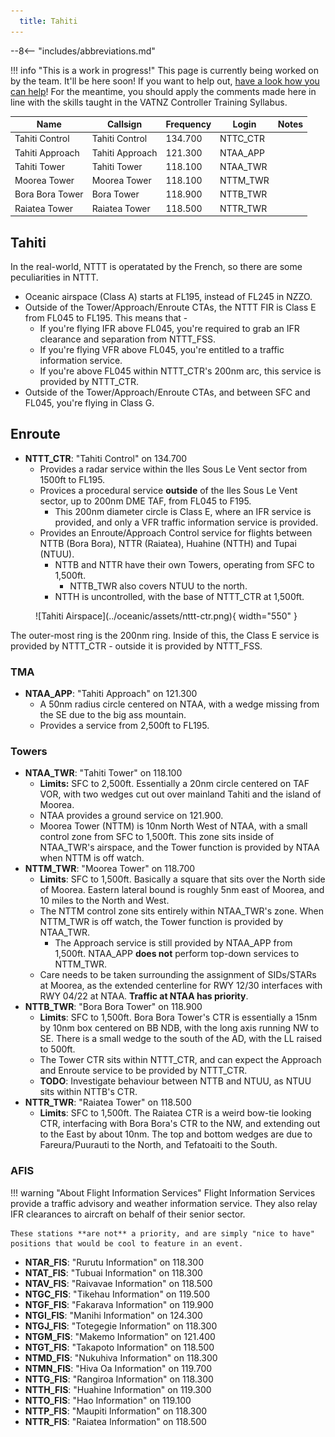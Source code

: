 ```yaml
---
  title: Tahiti
---
```


--8<-- "includes/abbreviations.md"

!!! info "This is a work in progress!"
    This page is currently being worked on by the team. It'll be here soon! If you want to help out, [have a look how you can help](../../contribute/index.md)! For the meantime, you should apply the comments made here in line with the skills taught in the VATNZ Controller Training Syllabus.


| Name            | Callsign        | Frequency | Login    | Notes |
| --------------- | --------------- | --------- | -------- | ----- |
| Tahiti Control  | Tahiti Control  | 134.700   | NTTC_CTR |       |
| Tahiti Approach | Tahiti Approach | 121.300   | NTAA_APP |       |
| Tahiti Tower    | Tahiti Tower    | 118.100   | NTAA_TWR |       |
| Moorea Tower    | Moorea Tower    | 118.100   | NTTM_TWR |       |
| Bora Bora Tower | Bora Tower      | 118.900   | NTTB_TWR |       |
| Raiatea Tower   | Raiatea Tower   | 118.500   | NTTR_TWR |       |


## Tahiti

In the real-world, NTTT is operatated by the French, so there are some peculiarities in NTTT.

* Oceanic airspace (Class A) starts at FL195, instead of FL245 in NZZO.
* Outside of the Tower/Approach/Enroute CTAs, the NTTT FIR is Class E from FL045 to FL195. This means that - 
    * If you're flying IFR above FL045, you're required to grab an IFR clearance and separation from NTTT_FSS.
    * If you're flying VFR above FL045, you're entitled to a traffic information service.
    * If you're above FL045 within NTTT_CTR's 200nm arc, this service is provided by NTTT_CTR.
* Outside of the Tower/Approach/Enroute CTAs, and between SFC and FL045, you're flying in Class G.

## Enroute

* **NTTT_CTR**: "Tahiti Control" on 134.700
    * Provides a radar service within the Iles Sous Le Vent sector from 1500ft to FL195.
    * Provices a procedural service **outside** of the Iles Sous Le Vent sector, up to 200nm DME TAF, from FL045 to F195. 
      * This 200nm diameter circle is Class E, where an IFR service is provided, and only a VFR traffic information service is provided.
    * Provides an Enroute/Approach Control service for flights between NTTB (Bora Bora), NTTR (Raiatea), Huahine (NTTH) and Tupai (NTUU). 
        * NTTB and NTTR have their own Towers, operating from SFC to 1,500ft.  
            * NTTB_TWR also covers NTUU to the north.
      * NTTH is uncontrolled, with the base of NTTT_CTR at 1,500ft.

<figure markdown> 
  ![Tahiti Airspace](../oceanic/assets/nttt-ctr.png){ width="550" }
  <figcaption>
  </figcaption>
</figure>

The outer-most ring is the 200nm ring. Inside of this, the Class E service is provided by NTTT_CTR - outside it is provided by NTTT_FSS.

### TMA

* **NTAA_APP**: "Tahiti Approach" on 121.300
    * A 50nm radius circle centered on NTAA, with a wedge missing from the SE due to the big ass mountain.
    * Provides a service from 2,500ft to FL195.

### Towers

* **NTAA_TWR**: "Tahiti Tower" on 118.100
    * **Limits:** SFC to 2,500ft. Essentially a 20nm circle centered on TAF VOR, with two wedges cut out over mainland Tahiti and the island of Moorea.
    * NTAA provides a ground service on 121.900.
    * Moorea Tower (NTTM) is 10nm North West of NTAA, with a small control zone from SFC to 1,500ft. This zone sits inside of NTAA_TWR's airspace, and the Tower function is provided by NTAA when NTTM is off watch.
* **NTTM_TWR**: "Moorea Tower" on 118.700
    * **Limits**: SFC to 1,500ft. Basically a square that sits over the North side of Moorea. Eastern lateral bound is roughly 5nm east of Moorea, and 10 miles to the North and West.
    * The NTTM control zone sits entirely within NTAA_TWR's zone. When NTTM_TWR is off watch, the Tower function is provided by NTAA_TWR. 
        * The Approach service is still provided by NTAA_APP from 1,500ft. NTAA_APP **does not** perform top-down services to NTTM_TWR.
    * Care needs to be taken surrounding the assignment of SIDs/STARs at Moorea, as the extended centerline for RWY 12/30  interfaces with RWY 04/22 at NTAA. **Traffic at NTAA has priority**.
* **NTTB_TWR**: "Bora Bora Tower" on 118.900
    * **Limits**: SFC to 1,500ft. Bora Bora Tower's CTR is essentially a 15nm by 10nm box centered on BB NDB, with the long axis running NW to SE. There is a small wedge to the south of the AD, with the LL raised to 500ft. 
    * The Tower CTR sits within NTTT_CTR, and can expect the Approach and Enroute service to be provided by NTTT_CTR. 
    * **TODO**: Investigate behaviour between NTTB and NTUU, as NTUU sits within NTTB's CTR.
* **NTTR_TWR**: "Raiatea Tower" on 118.500
    * **Limits**:  SFC to 1,500ft. The Raiatea CTR is a weird bow-tie looking CTR, interfacing with Bora Bora's CTR to the NW, and extending out to the East by about 10nm. The top and bottom wedges are due to Fareura/Puurauti to the North, and Tefatoaiti to the South.

### AFIS

!!! warning "About Flight Information Services"
    Flight Information Services provide a traffic advisory and weather information service. They also relay IFR clearances to aircraft on behalf of their senior sector. 

    These stations **are not** a priority, and are simply "nice to have" positions that would be cool to feature in an event.


* **NTAR_FIS**: "Rurutu Information" on 118.300
* **NTAT_FIS**: "Tubuai Information" on 118.300
* **NTAV_FIS**: "Raivavae Information" on 118.500
* **NTGC_FIS**: "Tikehau Information" on 119.500
* **NTGF_FIS**: "Fakarava Information" on 119.900
* **NTGI_FIS**: "Manihi Information" on 124.300
* **NTGJ_FIS**: "Totegegie Information" on 118.300
* **NTGM_FIS**: "Makemo Information" on 121.400
* **NTGT_FIS**: "Takapoto Information" on 118.500
* **NTMD_FIS**: "Nukuhiva Information" on 118.300
* **NTMN_FIS**: "Hiva Oa Information" on 119.700
* **NTTG_FIS**: "Rangiroa Information" on 118.300
* **NTTH_FIS**: "Huahine Information" on 119.300
* **NTTO_FIS**: "Hao Information" on 119.100
* **NTTP_FIS**: "Maupiti Information" on 118.300
* **NTTR_FIS**: "Raiatea Information" on 118.500


